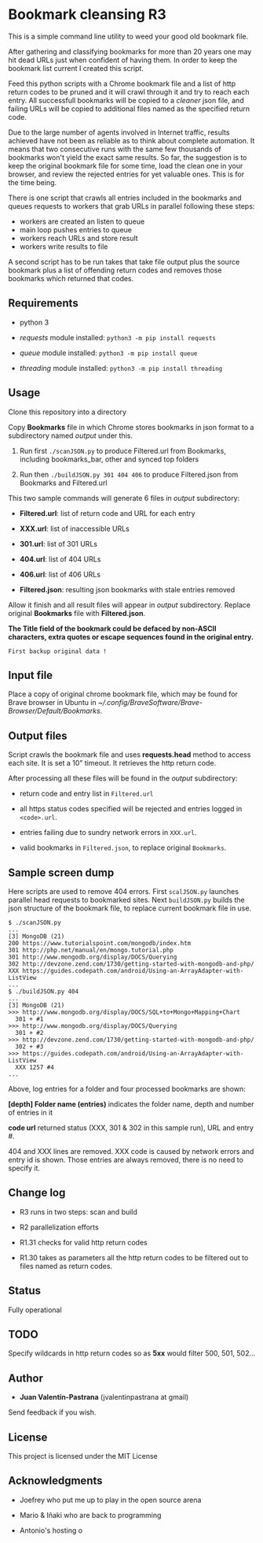 # Bookmark cleansing R3
This is a simple command line utility to weed your good old bookmark file.

After gathering and classifying bookmarks for more than 20 years one may hit dead URLs just when confident of having them. In order to keep the bookmark list current I created this script.

Feed this python scripts with a Chrome bookmark file and a list of http return codes to be pruned and it will crawl through it and try to reach each entry. All successfull bookmarks will be copied to a _cleaner_ json file, and failing URLs will be copied to additional files named as the specified return code.

Due to the large number of agents involved in Internet traffic, results achieved have not been as reliable as to think about complete automation. It means that two consecutive runs with the same few thousands of bookmarks won't yield the exact same results. So far, the suggestion is to keep the original bookmark file for some time, load the clean one in your browser, and review the rejected entries for yet valuable ones. This is for the time being.

There is one script that crawls all entries included in the bookmarks and queues requests to workers that grab URLs in parallel following these steps:
 - workers are created an listen to queue
 - main loop pushes entries to queue
 - workers reach URLs and store result
 - workers write results to file

A second script has to be run takes that take file output plus the source bookmark plus a list of offending return codes and removes those bookmarks which returned that codes.

## Requirements

* python 3

* *requests* module installed: `python3 -m pip install requests`

* *queue* module installed: `python3 -m pip install queue`

* *threading* module installed: `python3 -m pip install threading`

## Usage

Clone this repository into a directory

Copy **Bookmarks** file in which Chrome stores bookmarks in json format to a subdirectory named _output_ under this.

1. Run first `./scanJSON.py` to produce Filtered.url from Bookmarks, including bookmarks_bar, other and synced top folders

2. Run then `./buildJSON.py 301 404 406` to produce Filtered.json from Bookmarks and Filtered.url

This two sample commands will generate 6 files in _output_ subdirectory:

* **Filtered.url**: list of return code and URL for each entry

* **XXX.url**: list of inaccessible URLs

* **301.url**: list of 301 URLs

* **404.url**: list of 404 URLs

* **406.url**: list of 406 URLs

* **Filtered.json**: resulting json bookmarks with stale entries removed

Allow it finish and all result files will appear in _output_ subdirectory. Replace original **Bookmarks** file with **Filtered.json**.

**The Title field of the bookmark could be defaced by non-ASCII characters, extra quotes or escape sequences found in the original entry.**

```
First backup original data !
```

## Input file
Place a copy of original chrome bookmark file, which may be found for Brave browser in Ubuntu in _~/.config/BraveSoftware/Brave-Browser/Default/Bookmarks_.

## Output files
Script crawls the bookmark file and uses **requests.head** method to access each site. It is set a 10" timeout. It retrieves the http return code.

After processing all these files will be found in the _output_ subdirectory:

* return code and entry list in `Filtered.url`

* all https status codes specified will be rejected and entries logged in `<code>.url`.

* entries failing due to sundry network errors in `XXX.url`.

* valid bookmarks in `Filtered.json`, to replace original `Bookmarks`.

## Sample screen dump

Here scripts are used to remove 404 errors. First `scalJSON.py` launches parallel head requests to bookmarked sites. Next `buildJSON.py` builds the json structure of the bookmark file, to replace current bookmark file in use.

```
$ ./scanJSON.py
...
[3] MongoDB (21)
200 https://www.tutorialspoint.com/mongodb/index.htm
301 http://php.net/manual/en/mongo.tutorial.php
301 http://www.mongodb.org/display/DOCS/Querying
302 http://devzone.zend.com/1730/getting-started-with-mongodb-and-php/
XXX https://guides.codepath.com/android/Using-an-ArrayAdapter-with-ListView
...
$ ./buildJSON.py 404
...
[3] MongoDB (21)
>>> http://www.mongodb.org/display/DOCS/SQL+to+Mongo+Mapping+Chart
  301 + #1
>>> http://www.mongodb.org/display/DOCS/Querying
  301 + #2
>>> http://devzone.zend.com/1730/getting-started-with-mongodb-and-php/
  302 + #3
>>> https://guides.codepath.com/android/Using-an-ArrayAdapter-with-ListView
  XXX 1257 #4
...
```

Above, log entries for a folder and four processed bookmarks are shown:

**[depth] Folder name (entries)**  indicates the folder name, depth and number of entries in it

**code url** returned status (XXX, 301 & 302 in this sample run), URL and entry #.

404 and XXX lines are removed. XXX code is caused by network errors and entry id is shown. Those entries are always removed, there is no need to specify it.

## Change log

* R3 runs in two steps: scan and build

* R2 parallelization efforts

* R1.31 checks for valid http return codes

* R1.30 takes as parameters all the http return codes to be filtered out to files named as return codes.

## Status

Fully operational

## TODO

Specify wildcards in http return codes so as **5xx** would filter 500, 501, 502...

## Author

* **Juan Valentín-Pastrana** (jvalentinpastrana at gmail)

Send feedback if you wish.

## License

This project is licensed under the MIT License 

## Acknowledgments

* Joefrey who put me up to play in the open source arena

* Mario & Iñaki who are back to programming

* Antonio's hosting
o 
